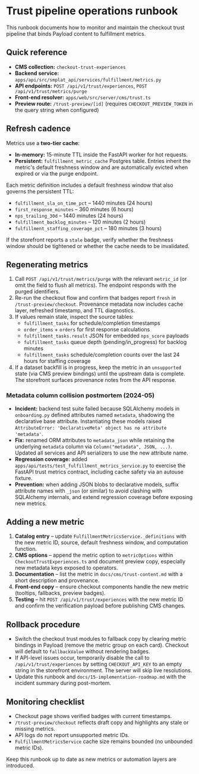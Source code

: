 # Trust pipeline operations runbook

This runbook documents how to monitor and maintain the checkout trust pipeline that binds Payload content to fulfillment metrics.

## Quick reference

- **CMS collection:** `checkout-trust-experiences`
- **Backend service:** `apps/api/src/smplat_api/services/fulfillment/metrics.py`
- **API endpoints:** `POST /api/v1/trust/experiences`, `POST /api/v1/trust/metrics/purge`
- **Front-end resolver:** `apps/web/src/server/cms/trust.ts`
- **Preview route:** `/trust-preview/[id]` (requires `CHECKOUT_PREVIEW_TOKEN` in the query string when configured)

## Refresh cadence

Metrics use a **two-tier cache**:

- **In-memory:** 15-minute TTL inside the FastAPI worker for hot requests.
- **Persistent:** `fulfillment_metric_cache` Postgres table. Entries inherit the metric's default freshness window and are automatically evicted when expired or via the purge endpoint.

Each metric definition includes a default freshness window that also governs the persistent TTL:

- `fulfillment_sla_on_time_pct` – 1440 minutes (24 hours)
- `first_response_minutes` – 360 minutes (6 hours)
- `nps_trailing_30d` – 1440 minutes (24 hours)
- `fulfillment_backlog_minutes` – 120 minutes (2 hours)
- `fulfillment_staffing_coverage_pct` – 180 minutes (3 hours)

If the storefront reports a `stale` badge, verify whether the freshness window should be tightened or whether the cache needs to be invalidated.

## Regenerating metrics

1. Call `POST /api/v1/trust/metrics/purge` with the relevant `metric_id` (or omit the field to flush all metrics). The endpoint responds with the purged identifiers.
2. Re-run the checkout flow and confirm that badges report `fresh` in `/trust-preview/checkout`. Provenance metadata now includes cache layer, refreshed timestamp, and TTL diagnostics.
3. If values remain stale, inspect the source tables:
   - `fulfillment_tasks` for schedule/completion timestamps
   - `order_items` + `orders` for first response calculations
   - `fulfillment_tasks.result` JSON for embedded `nps_score` payloads
   - `fulfillment_tasks` queue depth (pending/in_progress) for backlog minutes
   - `fulfillment_tasks` schedule/completion counts over the last 24 hours for staffing coverage
4. If a dataset backfill is in progress, keep the metric in an `unsupported` state (via CMS preview bindings) until the upstream data is complete. The storefront surfaces provenance notes from the API response.

### Metadata column collision postmortem (2024-05)

- **Incident:** backend test suite failed because SQLAlchemy models in `onboarding.py` defined attributes named `metadata`, shadowing the declarative base attribute. Instantiating these models raised `AttributeError: 'DeclarativeMeta' object has no attribute 'metadata'`.
- **Fix:** renamed ORM attributes to `metadata_json` while retaining the underlying `metadata` column via `Column("metadata", JSON, ...)`. Updated all services and API serializers to use the new attribute name.
- **Regression coverage:** added `apps/api/tests/test_fulfillment_metrics_service.py` to exercise the FastAPI trust metrics contract, including cache safety via an autouse fixture.
- **Prevention:** when adding JSON blobs to declarative models, suffix attribute names with `_json` (or similar) to avoid clashing with SQLAlchemy internals, and extend regression coverage before exposing new metrics.

## Adding a new metric

1. **Catalog entry** – update `FulfillmentMetricsService._definitions` with the new metric ID, source, default freshness window, and computation function.
2. **CMS options** – append the metric option to `metricOptions` within `CheckoutTrustExperiences.ts` and document preview copy, especially new metadata keys exposed to operators.
3. **Documentation** – list the metric in `docs/cms/trust-content.md` with a short description and provenance.
4. **Front-end copy** – ensure checkout components handle the new metric (tooltips, fallbacks, preview badges).
5. **Testing** – hit `POST /api/v1/trust/experiences` with the new metric ID and confirm the verification payload before publishing CMS changes.

## Rollback procedure

- Switch the checkout trust modules to fallback copy by clearing metric bindings in Payload (remove the metric group on each card). Checkout will default to `fallbackValue` without rendering badges.
- If API-level issues occur, temporarily disable the call to `/api/v1/trust/experiences` by setting `CHECKOUT_API_KEY` to an empty string in the storefront environment. The server will skip live resolutions.
- Update this runbook and `docs/15-implementation-roadmap.md` with the incident summary during post-mortem.

## Monitoring checklist

- Checkout page shows verified badges with current timestamps.
- `/trust-preview/checkout` reflects draft copy and highlights any stale or missing metrics.
- API logs do not report unsupported metric IDs.
- `FulfillmentMetricsService` cache size remains bounded (no unbounded metric IDs).

Keep this runbook up to date as new metrics or automation layers are introduced.
